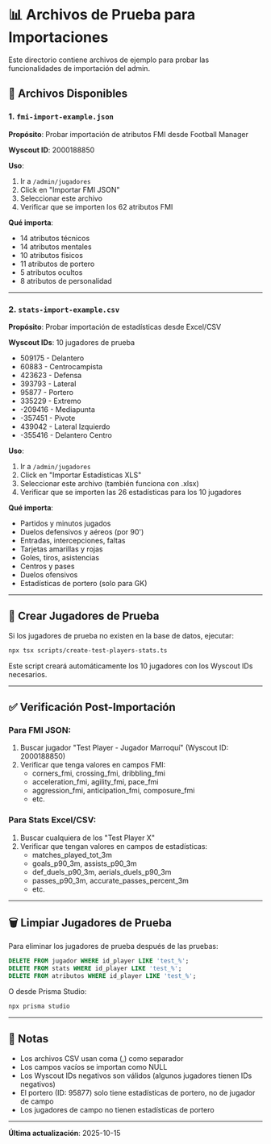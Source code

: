 # 📊 Archivos de Prueba para Importaciones

Este directorio contiene archivos de ejemplo para probar las funcionalidades de importación del admin.

## 📁 Archivos Disponibles

### 1. `fmi-import-example.json`
**Propósito**: Probar importación de atributos FMI desde Football Manager

**Wyscout ID**: 2000188850

**Uso**:
1. Ir a `/admin/jugadores`
2. Click en "Importar FMI JSON"
3. Seleccionar este archivo
4. Verificar que se importen los 62 atributos FMI

**Qué importa**:
- 14 atributos técnicos
- 14 atributos mentales
- 10 atributos físicos
- 11 atributos de portero
- 5 atributos ocultos
- 8 atributos de personalidad

---

### 2. `stats-import-example.csv`
**Propósito**: Probar importación de estadísticas desde Excel/CSV

**Wyscout IDs**: 10 jugadores de prueba
- 509175 - Delantero
- 60883 - Centrocampista
- 423623 - Defensa
- 393793 - Lateral
- 95877 - Portero
- 335229 - Extremo
- -209416 - Mediapunta
- -357451 - Pivote
- 439042 - Lateral Izquierdo
- -355416 - Delantero Centro

**Uso**:
1. Ir a `/admin/jugadores`
2. Click en "Importar Estadísticas XLS"
3. Seleccionar este archivo (también funciona con .xlsx)
4. Verificar que se importen las 26 estadísticas para los 10 jugadores

**Qué importa**:
- Partidos y minutos jugados
- Duelos defensivos y aéreos (por 90')
- Entradas, intercepciones, faltas
- Tarjetas amarillas y rojas
- Goles, tiros, asistencias
- Centros y pases
- Duelos ofensivos
- Estadísticas de portero (solo para GK)

---

## 🔄 Crear Jugadores de Prueba

Si los jugadores de prueba no existen en la base de datos, ejecutar:

```bash
npx tsx scripts/create-test-players-stats.ts
```

Este script creará automáticamente los 10 jugadores con los Wyscout IDs necesarios.

---

## ✅ Verificación Post-Importación

### Para FMI JSON:
1. Buscar jugador "Test Player - Jugador Marroquí" (Wyscout ID: 2000188850)
2. Verificar que tenga valores en campos FMI:
   - corners_fmi, crossing_fmi, dribbling_fmi
   - acceleration_fmi, agility_fmi, pace_fmi
   - aggression_fmi, anticipation_fmi, composure_fmi
   - etc.

### Para Stats Excel/CSV:
1. Buscar cualquiera de los "Test Player X"
2. Verificar que tengan valores en campos de estadísticas:
   - matches_played_tot_3m
   - goals_p90_3m, assists_p90_3m
   - def_duels_p90_3m, aerials_duels_p90_3m
   - passes_p90_3m, accurate_passes_percent_3m
   - etc.

---

## 🗑️ Limpiar Jugadores de Prueba

Para eliminar los jugadores de prueba después de las pruebas:

```sql
DELETE FROM jugador WHERE id_player LIKE 'test_%';
DELETE FROM stats WHERE id_player LIKE 'test_%';
DELETE FROM atributos WHERE id_player LIKE 'test_%';
```

O desde Prisma Studio:
```bash
npx prisma studio
```

---

## 📝 Notas

- Los archivos CSV usan coma (,) como separador
- Los campos vacíos se importan como NULL
- Los Wyscout IDs negativos son válidos (algunos jugadores tienen IDs negativos)
- El portero (ID: 95877) solo tiene estadísticas de portero, no de jugador de campo
- Los jugadores de campo no tienen estadísticas de portero

---

**Última actualización**: 2025-10-15

